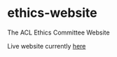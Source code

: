 # ethics-website
The ACL Ethics Committee Website

Live website currently [here](https://acl-org.github.io/ethics-website/)
